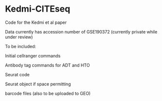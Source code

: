 # Kedmi-CITEseq
Code for the Kedmi et al paper 

Data currently has accession number of GSE190372 (currently private while under review)

To be included:

  Initial cellranger commands
  
  Antibody tag commands for ADT and HTO
  
  Seurat code 
  
  Seurat object if space permitting
  
  barcode files (also to be uploaded to GEO)
  
